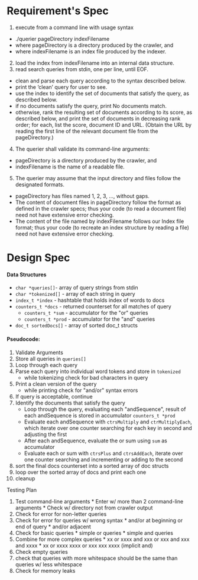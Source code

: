 # Requirement's Spec

1. execute from a command line with usage syntax
  * ./querier pageDirectory indexFilename
  * where pageDirectory is a directory produced by the crawler, and
  * where indexFilename is an index file produced by the indexer.
2. load the index from indexFilename into an internal data structure.
3. read search queries from stdin, one per line, until EOF.
  * clean and parse each query according to the syntax described below.
  * print the ‘clean’ query for user to see.
  * use the index to identify the set of documents that satisfy the query, as described below.
  * if no documents satisfy the query, print No documents match.
  * otherwise, rank the resulting set of documents according to its score, as described below, and print the set of      documents in decreasing rank order; for each, list the score, document ID and URL. (Obtain the URL by reading the first line of the relevant document file from the pageDirectory.)
4. The querier shall validate its command-line arguments:
  * pageDirectory is a directory produced by the crawler, and
  * indexFilename is the name of a readable file.
5. The querier may assume that the input directory and files follow the designated formats.
  * pageDirectory has files named 1, 2, 3, …, without gaps.
  * The content of document files in pageDirectory follow the format as defined in the crawler specs; thus your code (to read a document file) need not have extensive error checking.
  * The content of the file named by indexFilename follows our Index file format; thus your code (to recreate an index structure by reading a file) need not have extensive error checking.

# Design Spec
#### Data Structures
  * `char *queries[]`- array of query strings from stdin
  * `char *tokenized[]` - array of each string in query
  *  `index_t *index` - hashtable that holds index of words to docs
  * `counters_t *docs` - returned counterset for all matches of query
    * `counters_t *sum` - accumulator for the "or" queries
    * `counters_t *prod` - accumulator for the "and" queries
  * `doc_t sortedDocs[]` - array of sorted doc_t structs
#### Pseudocode:
  1. Validate Arguments
  2. Store all queries in `queries[]`
  3. Loop through each query
  4. Parse each query into individual word tokens and store in `tokenized`
      * while tokenizing check for bad characters in query
  5. Print a clean version of the query
      * while printing check for "and/or" syntax errors
  6. If query is acceptable, continue
  7. Identify the documents that satisfy the query
      * Loop through the query, evaluating each "andSequence", result of each
        andSequence is stored in accumulator `counters_t *prod`
      * Evaluate each andSequence with `ctrsMultiply` and `ctrMultiplyEach`, which
        iterate over one counter searching for each key in second and adjusting the first
      * After each andSequence, evaluate the or sum using `sum` as accumulator
      * Evaluate each or sum with `ctrsPlus` and `ctrsAddEach`, iterate over one counter
        searching and incrementing or adding to the second
  8. sort the final docs counterset into a sorted array of doc structs
  9. loop over the sorted array of docs and print each one
  10. cleanup

Testing Plan
  1. Test command-line arguments
    * Enter w/ more than 2 command-line arguments
    * Check w/ directory not from crawler output
  2. Check for error for non-letter queries
  3. Check for error for queries w/ wrong syntax
    * and/or at beginning or end of query
    * and/or adjacent
  4. Check for basic queries
    * simple or queries
    * simple and queries
  5. Combine for more complex queries
    * xx or xxxx and xxx or xxx and xxx and xxxx
    * xx or xxxx xxxx or xxx xxx xxxx (implicit and)
  6. Check empty queries
  7. check that queries with more whitespace should be the same than queries w/ less whitespace
  8. Check for memory leaks 
